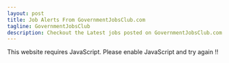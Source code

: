 ```yaml
---
layout: post
title: Job Alerts From GovernmentJobsClub.com
tagline: GovernmentJobsClub
description: Checkout the Latest jobs posted on GovernmentJobsClub.com | GJOBS.IN | Updates from all your favorite job portals at a single place
---
```

<script>document.write(x1.concat(s1)+governmentjobsclub+s2.concat(x2));</script><noscript>This website requires JavaScript. Please enable JavaScript and try again !!</noscript>